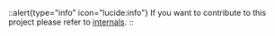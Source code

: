 ::alert{type="info" icon="lucide:info"}
If you want to contribute to this project please refer to [internals](/internals).
::
